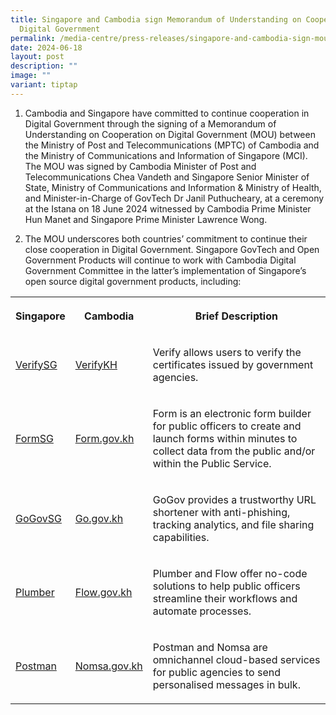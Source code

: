 ```yaml
---
title: Singapore and Cambodia sign Memorandum of Understanding on Cooperation on
  Digital Government
permalink: /media-centre/press-releases/singapore-and-cambodia-sign-mou-on-cooperation-on-digital-government/
date: 2024-06-18
layout: post
description: ""
image: ""
variant: tiptap
---
```

<ol data-tight="true" class="tight">
<li>
<p>Cambodia and Singapore have committed to continue cooperation in Digital
Government through the signing of a Memorandum of Understanding on Cooperation
on Digital Government (MOU) between the Ministry of Post and Telecommunications
(MPTC) of Cambodia and the Ministry of Communications and Information of
Singapore (MCI). The MOU was signed by Cambodia Minister of Post and Telecommunications
Chea Vandeth and Singapore Senior Minister of State, Ministry of Communications
and Information &amp; Ministry of Health, and Minister-in-Charge of GovTech
Dr Janil Puthucheary, at a ceremony at the Istana on 18 June 2024 witnessed
by Cambodia Prime Minister Hun Manet and Singapore Prime Minister Lawrence
Wong.</p>
<p></p>
</li>
<li>
<p>The MOU underscores both countries’ commitment to continue their close
cooperation in Digital Government. Singapore GovTech and Open Government
Products will continue to work with Cambodia Digital Government Committee
in the latter’s implementation of Singapore’s open source digital government
products, including:</p>
</li>
</ol>
<table style="minWidth: 75px">
<colgroup>
<col>
<col>
<col>
</colgroup>
<tbody>
<tr>
<th rowspan="1" colspan="1">
<p>Singapore</p>
</th>
<th rowspan="1" colspan="1">
<p>Cambodia</p>
</th>
<th rowspan="1" colspan="1">
<p>Brief Description</p>
</th>
</tr>
<tr>
<td rowspan="1" colspan="1">
<p><a href="https://www.verify.gov.sg/" rel="noopener noreferrer nofollow" target="_blank">VerifySG</a>
</p>
</td>
<td rowspan="1" colspan="1">
<p><a href="https://go.gov.sg/khmou-verifykh" rel="noopener noreferrer nofollow" target="_blank">VerifyKH</a>
</p>
</td>
<td rowspan="1" colspan="1">
<p>Verify allows users to verify the certificates issued by government agencies.</p>
</td>
</tr>
<tr>
<td rowspan="1" colspan="1">
<p><a href="https://form.gov.sg/" rel="noopener noreferrer nofollow" target="_blank">FormSG</a>
</p>
</td>
<td rowspan="1" colspan="1">
<p><a href="https://form.gov.kh/" rel="noopener noreferrer nofollow" target="_blank">Form.gov.kh</a>
</p>
</td>
<td rowspan="1" colspan="1">
<p>Form is an electronic form builder for public officers to create and launch
forms within minutes to collect data from the public and/or within the
Public Service.</p>
</td>
</tr>
<tr>
<td rowspan="1" colspan="1">
<p><a href="https://go.gov.sg/" rel="noopener noreferrer nofollow" target="_blank">GoGovSG</a>
</p>
</td>
<td rowspan="1" colspan="1">
<p><a href="http://go.gov.kh/" rel="noopener noreferrer nofollow" target="_blank">Go.gov.kh</a>
</p>
</td>
<td rowspan="1" colspan="1">
<p>GoGov provides a trustworthy URL shortener with anti-phishing, tracking
analytics, and file sharing capabilities.</p>
</td>
</tr>
<tr>
<td rowspan="1" colspan="1">
<p><a href="https://plumber.gov.sg/" rel="noopener noreferrer nofollow" target="_blank">Plumber</a>
</p>
</td>
<td rowspan="1" colspan="1">
<p><a href="https://flow.gov.kh/" rel="noopener noreferrer nofollow" target="_blank">Flow.gov.kh</a>
</p>
</td>
<td rowspan="1" colspan="1">
<p>Plumber and Flow offer no-code solutions to help public officers streamline
their workflows and automate processes.</p>
</td>
</tr>
<tr>
<td rowspan="1" colspan="1">
<p><a href="https://products.open.gov.sg/postman" rel="noopener noreferrer nofollow" target="_blank">Postman</a>
</p>
</td>
<td rowspan="1" colspan="1">
<p><a href="https://nomsa.gov.kh/" rel="noopener noreferrer nofollow" target="_blank">Nomsa.gov.kh</a>
</p>
</td>
<td rowspan="1" colspan="1">
<p>Postman and Nomsa are omnichannel cloud-based services for public agencies
to send personalised messages in bulk.</p>
</td>
</tr>
</tbody>
</table>
<p></p>